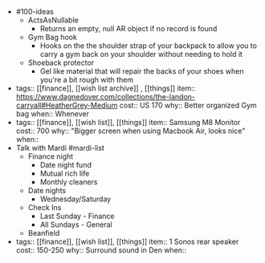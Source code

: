 - #100-ideas
	- ActsAsNullable
		- Returns an empty, null AR object if no record is found
	- Gym Bag hook
		- Hooks on the the shoulder strap of your backpack to allow you to carry a gym back on your shoulder without needing to hold it
	- Shoeback protector
		- Gel like material that will repair the backs of your shoes when you're a bit rough with them
- tags:: [[finance]], [[wish list archive]] , [[things]] 
  item:: https://www.dagnedover.com/collections/the-landon-carryall#HeatherGrey-Medium
  cost:: US 170
  why:: Better organized Gym bag
  when:: Whenever
- tags:: [[finance]], [[wish list]], [[things]] 
  item:: Samsung M8 Monitor
  cost:: 700
  why:: "Bigger screen when using Macbook Air, looks nice"
  when::
- Talk with Mardi #mardi-list
	- Finance night
		- Date night fund
		- Mutual rich life
		- Monthly cleaners
	- Date nights
		- Wednesday/Saturday
	- Check Ins
		- Last Sunday - Finance
		- All Sundays - General
	- Beanfield
- tags:: [[finance]], [[wish list]], [[things]] 
  item:: 1 Sonos rear speaker
  cost:: 150-250
  why:: Surround sound in Den
  when::